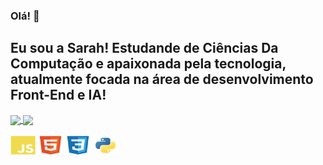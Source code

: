 ### Olá! 👋

<!--**sarahbeirigo/sarahbeirigo** is a ✨ _special_ ✨ repository because its `README.md` (this file) appears on your GitHub profile.-->

## Eu sou a Sarah! Estudande de Ciências Da Computação e apaixonada pela tecnologia, atualmente focada na área de desenvolvimento Front-End e IA!

<a href="https://github.com/anuraghazra/github-readme-stats">
  <img align="center" width="42%" src="https://github-readme-stats.vercel.app/api?username=sarahbeirigo&show_icons=true&theme=midnight-purple&count_private=true" />
</a>
<a href="https://github.com/anuraghazra/github-readme-stats">
  <img align="center" height="160em" src="https://github-readme-stats.vercel.app/api/top-langs/?username=sarahbeirigo&layout=compact" />
</a>

<div style="display: inline_block"><br>
  <img align="center" alt="Rafa-Js" height="30" width="40" src="https://raw.githubusercontent.com/devicons/devicon/master/icons/javascript/javascript-plain.svg">
  <img align="center" alt="Rafa-HTML" height="30" width="40" src="https://raw.githubusercontent.com/devicons/devicon/master/icons/html5/html5-original.svg">
  <img align="center" alt="Rafa-CSS" height="30" width="40" src="https://raw.githubusercontent.com/devicons/devicon/master/icons/css3/css3-original.svg">
  <img align="center" alt="Rafa-Python" height="30" width="40" src="https://raw.githubusercontent.com/devicons/devicon/master/icons/python/python-original.svg">
</div>

